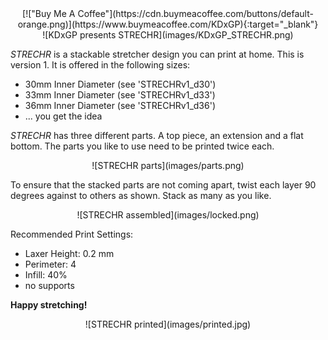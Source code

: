 <center>[!["Buy Me A Coffee"](https://cdn.buymeacoffee.com/buttons/default-orange.png)](https://www.buymeacoffee.com/KDxGP){:target="_blank"}</center>

<center>![KDxGP presents STRECHR](images/KDxGP_STRECHR.png)</center>

_STRECHR_ is a stackable stretcher design you can print at home. This is version 1. It is offered in the following sizes:

-   30mm Inner Diameter (see 'STRECHRv1_d30')
-   33mm Inner Diameter (see 'STRECHRv1_d33')
-   36mm Inner Diameter (see 'STRECHRv1_d36')
-   ... you get the idea

_STRECHR_ has three different parts. A top piece, an extension and a flat bottom. The parts you like to use need to be printed twice each.

<center>![STRECHR parts](images/parts.png)</center>

To ensure that the stacked parts are not coming apart, twist each layer 90 degrees against to others as shown. Stack as many as you like.

<center>![STRECHR assembled](images/locked.png)</center>

Recommended Print Settings:

-   Laxer Height: 0.2 mm
-   Perimeter: 4
-   Infill: 40%
-   no supports

**Happy stretching!**

<center>![STRECHR printed](images/printed.jpg)</center>
